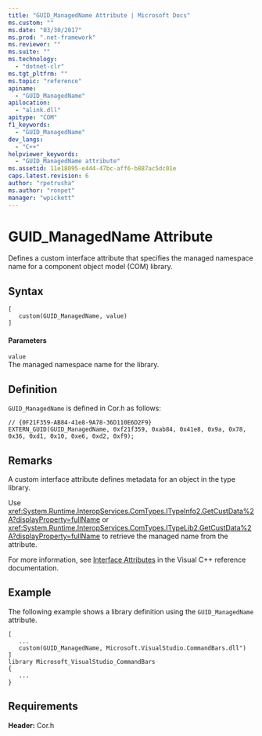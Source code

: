 ```yaml
---
title: "GUID_ManagedName Attribute | Microsoft Docs"
ms.custom: ""
ms.date: "03/30/2017"
ms.prod: ".net-framework"
ms.reviewer: ""
ms.suite: ""
ms.technology: 
  - "dotnet-clr"
ms.tgt_pltfrm: ""
ms.topic: "reference"
apiname: 
  - "GUID_ManagedName"
apilocation: 
  - "alink.dll"
apitype: "COM"
f1_keywords: 
  - "GUID_ManagedName"
dev_langs: 
  - "C++"
helpviewer_keywords: 
  - "GUID_ManagedName attribute"
ms.assetid: 11e18095-e444-47bc-aff6-b887ac5dc01e
caps.latest.revision: 6
author: "rpetrusha"
ms.author: "ronpet"
manager: "wpickett"
---
```

# GUID_ManagedName Attribute
Defines a custom interface attribute that specifies the managed namespace name for a component object model (COM) library.  
  
## Syntax  
  
```  
[  
   custom(GUID_ManagedName, value)  
]  
```  
  
#### Parameters  
 `value`  
 The managed namespace name for the library.  
  
## Definition  
 `GUID_ManagedName` is defined in Cor.h as follows:  
  
```  
// {0F21F359-AB84-41e8-9A78-36D110E6D2F9}  
EXTERN_GUID(GUID_ManagedName, 0xf21f359, 0xab84, 0x41e8, 0x9a, 0x78, 0x36, 0xd1, 0x10, 0xe6, 0xd2, 0xf9);  
```  
  
## Remarks  
 A custom interface attribute defines metadata for an object in the type library.  
  
 Use <xref:System.Runtime.InteropServices.ComTypes.ITypeInfo2.GetCustData%2A?displayProperty=fullName> or <xref:System.Runtime.InteropServices.ComTypes.ITypeLib2.GetCustData%2A?displayProperty=fullName> to retrieve the managed name from the attribute.  
  
 For more information, see [Interface Attributes](http://msdn.microsoft.com/library/27fcdfee-abce-4585-8b53-ee31635356e8) in the Visual C++ reference documentation.  
  
## Example  
 The following example shows a library definition using the `GUID_ManagedName` attribute.  
  
```  
[  
   ...  
   custom(GUID_ManagedName, Microsoft.VisualStudio.CommandBars.dll")  
]  
library Microsoft_VisualStudio_CommandBars  
{  
   ...  
}  
```  
  
## Requirements  
 **Header:** Cor.h